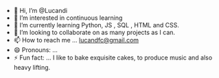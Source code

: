 - 👋 Hi, I’m @Lucandi
- 👀 I’m interested in continuous learning
- 🌱 I’m currently learning Python, JS , SQL , HTML and CSS.
- 💞️ I’m looking to collaborate on as many projects as I can.
- 📫 How to reach me ... lucandfc@gmail.com
- 😄 Pronouns: ...
- ⚡ Fun fact: ... I like to bake exquisite cakes, to produce music and also heavy lifting.

<!---
Lucandi/Lucandi is a ✨ special ✨ repository because its `README.md` (this file) appears on your GitHub profile.
You can click the Preview link to take a look at your changes.
--->
